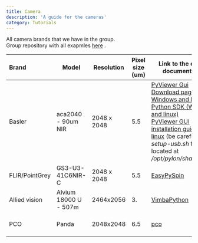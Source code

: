```yaml
---
title: Camera
description: 'A guide for the cameras'
category: Tutorials
---
```


All camera brands that we have in the group. <br>
Group repository with all exapmles [here](https://github.com/Quantum-Optics-LKB/Cameras) .

| Brand          | Model                 | Resolution | Pixel size (um) | Link to the official documentation                                                                                                                                                                                                                                                                                                                                                                          | Link to group made implementation |  Who is using it ? | How many ? |
| :--------------- | ----------------------- | ------------- | ------ | ------------------------------------------------------------------------------------------------------------------------------------------------------------------------------------------------------------------------------------------------------------------------------------------------------------------------------------------------------------------------------------------------------------- | ----------------------------------- | ----------------------- |----------------------- |
| Basler         | aca2040 - 90um NIR    |   2048 x 2048          | 5.5 | [PyViewer Gui Download page (for Windows and linux)](https://www.baslerweb.com/en/downloads/software-downloads/)<br />[Python SDK (Windows and linux)](https://github.com/basler/pypylon)<br />[PyViewer GUI installation guide for linux](https://www.forecr.io/blogs/connectivity/pylon-installation-for-basler-camera) (be careful, the *setup-usb.sh* file is located at */opt/pylon/share/pylon*)<br/> |           [group made example](https://github.com/Quantum-Optics-LKB/Cameras/tree/main/Basler)                     | |
| FLIR/PointGrey | GS3-U3-41C6NIR-C      |     2048 x 2048         |5.5 | [EasyPySpin](https://github.com/elerac/EasyPySpin)     |     [group made example](https://github.com/Quantum-Optics-LKB/Cameras/tree/main/Flir)                              |                       |  |
| Allied vision  | Alvium 18000 U - 507m |       2464x2056      |       3. |                 [VimbaPython](https://github.com/alliedvision/VimbaPython)                  |    [group made example](https://github.com/Quantum-Optics-LKB/Cameras/tree/main/AlliedVision)                   |
| PCO            | Panda                 |      2048x2048       |                   6.5                                       | [pco](https://pypi.org/project/pco/)                                  |       [group made example](https://github.com/Quantum-Optics-LKB/Cameras/tree/main/Pco)                |Clara (mixture table)|        2        |                       |             |                                                                                                                                                                                                                                                                                                                                                                                                             |                                   |                       |
